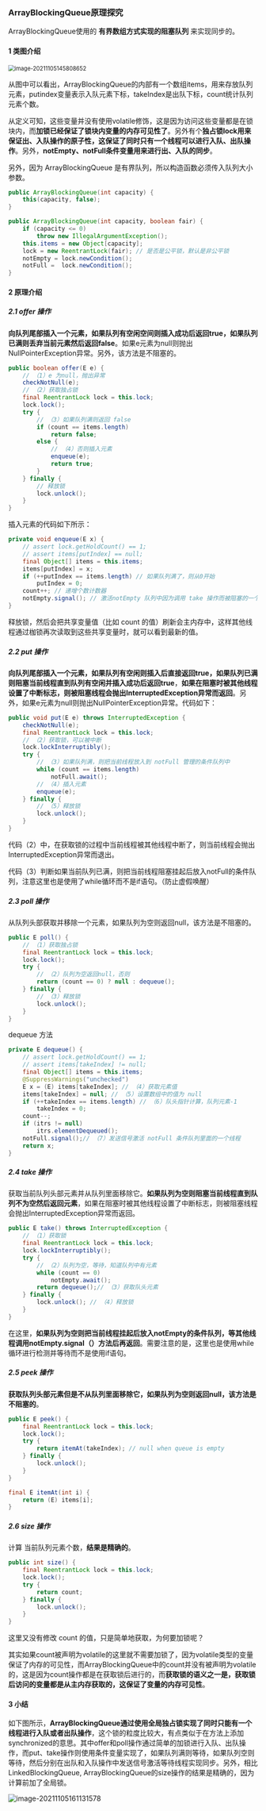 ### ArrayBlockingQueue原理探究

ArrayBlockingQueue使用的 **有界数组方式实现的阻塞队列** 来实现同步的。

#### 1 类图介绍

<img src="media/images/image-20211105145808652.png" alt="image-20211105145808652" style="zoom: 80%;" />

从图中可以看出，ArrayBlockingQueue的内部有一个数组items，用来存放队列元素，putindex变量表示入队元素下标，takeIndex是出队下标，count统计队列元素个数。

从定义可知，这些变量并没有使用volatile修饰，这是因为访问这些变量都是在锁块内，而**加锁已经保证了锁块内变量的内存可见性了**。另外有个**独占锁lock用来保证出、入队操作的原子性，这保证了同时只有一个线程可以进行入队、出队操作**。另外，**notEmpty、notFull条件变量用来进行出、入队的同步**。

另外，因为 ArrayBlockingQueue 是有界队列，所以构造函数必须传入队列大小参数。

```java
public ArrayBlockingQueue(int capacity) {
    this(capacity, false);
}

public ArrayBlockingQueue(int capacity, boolean fair) {
    if (capacity <= 0)
        throw new IllegalArgumentException();
    this.items = new Object[capacity];
    lock = new ReentrantLock(fair); // 是否是公平锁，默认是非公平锁
    notEmpty = lock.newCondition();
    notFull =  lock.newCondition();
}
```

#### 2 原理介绍

##### 2.1 offer 操作

**向队列尾部插入一个元素，如果队列有空闲空间则插入成功后返回true，如果队列已满则丢弃当前元素然后返回false**。如果e元素为null则抛出NullPointerException异常。另外，该方法是不阻塞的。

```java
public boolean offer(E e) {
    // （1）e 为null，抛出异常
    checkNotNull(e);
    // （2）获取独占锁
    final ReentrantLock lock = this.lock;
    lock.lock();
    try {
        // （3）如果队列满则返回 false
        if (count == items.length)
            return false;
        else {
            // （4）否则插入元素
            enqueue(e);
            return true;
        }
    } finally {
        // 释放锁
        lock.unlock();
    }
}
```

插入元素的代码如下所示：

```java
private void enqueue(E x) {
    // assert lock.getHoldCount() == 1;
    // assert items[putIndex] == null;
    final Object[] items = this.items;
    items[putIndex] = x;
    if (++putIndex == items.length) // 如果队列满了，则从0开始
        putIndex = 0;
    count++; // 递增个数计数器 
    notEmpty.signal(); // 激活notEmpty 队列中因为调用 take 操作而被阻塞的一个线程。这是由于在操作共享变量 count 前加了锁，所以不存在内存不可见问题，加过锁之后获取的共享变量都是从主内存获取的，而不是从 CPU  缓存或者寄存器获取的。
}
```

释放锁，然后会把共享变量值（比如 count 的值）刷新会主内存中，这样其他线程通过枷锁再次读取到这些共享变量时，就可以看到最新的值。 

##### 2.2 put 操作  

**向队列尾部插入一个元素，如果队列有空闲则插入后直接返回true，如果队列已满则阻塞当前线程直到队列有空闲并插入成功后返回true**，**如果在阻塞时被其他线程设置了中断标志，则被阻塞线程会抛出InterruptedException异常而返回**。另外，如果e元素为null则抛出NullPointerException异常。代码如下：

```java
public void put(E e) throws InterruptedException {
    checkNotNull(e);
    final ReentrantLock lock = this.lock;
    // （2）获取锁，可以被中断
    lock.lockInterruptibly();
    try {
        // （3）如果队列满，则把当前线程放入到 notFull 管理的条件队列中
        while (count == items.length)
            notFull.await();
        // （4）插入元素
        enqueue(e);
    } finally {
        // （5）释放锁
        lock.unlock();
    }
}
```

代码（2）中，在获取锁的过程中当前线程被其他线程中断了，则当前线程会抛出InterruptedException异常而退出。

代码（3）判断如果当前队列已满，则把当前线程阻塞挂起后放入notFull的条件队列，注意这里也是使用了while循环而不是if语句。（防止虚假唤醒）

##### 2.3 poll 操作

从队列头部获取并移除一个元素，如果队列为空则返回null，该方法是不阻塞的。

```java
public E poll() {
    // （1）获取独占锁
    final ReentrantLock lock = this.lock;
    lock.lock();
    try {
        // （2）队列为空返回null，否则
        return (count == 0) ? null : dequeue();
    } finally {
        // （3）释放锁
        lock.unlock();
    }
}
```

dequeue 方法

```java
private E dequeue() {
    // assert lock.getHoldCount() == 1;
    // assert items[takeIndex] != null;
    final Object[] items = this.items;
    @SuppressWarnings("unchecked")
    E x = (E) items[takeIndex]; // （4）获取元素值
    items[takeIndex] = null; // （5）设置数组中的值为 null
    if (++takeIndex == items.length) // （6）队头指针计算，队列元素-1
        takeIndex = 0;
    count--;
    if (itrs != null)
        itrs.elementDequeued();
    notFull.signal();// （7）发送信号激活 notFull 条件队列里面的一个线程
    return x;
}
```

##### 2.4 take 操作  

获取当前队列头部元素并从队列里面移除它。**如果队列为空则阻塞当前线程直到队列不为空然后返回元素**，如果在阻塞时被其他线程设置了中断标志，则被阻塞线程会抛出InterruptedException异常而返回。

```java
public E take() throws InterruptedException {
    // （1）获取锁
    final ReentrantLock lock = this.lock;
    lock.lockInterruptibly();
    try {
        // （2）队列为空，等待，知道队列中有元素
        while (count == 0)
            notEmpty.await();
        return dequeue();// （3）获取队头元素
    } finally {
        lock.unlock(); // （4）释放锁
    }
}
```

在这里，**如果队列为空则把当前线程挂起后放入notEmpty的条件队列，等其他线程调用notEmpty.signal（）方法后再返回**。需要注意的是，这里也是使用while循环进行检测并等待而不是使用if语句。

##### 2.5 peek 操作 

**获取队列头部元素但是不从队列里面移除它，如果队列为空则返回null，该方法是不阻塞的**。

```java
public E peek() {
    final ReentrantLock lock = this.lock;
    lock.lock();
    try {
        return itemAt(takeIndex); // null when queue is empty
    } finally {
        lock.unlock();
    }
}

final E itemAt(int i) {
    return (E) items[i];
}
```

##### 2.6 size 操作 

计算 当前队列元素个数，**结果是精确的**。

```java
public int size() {
    final ReentrantLock lock = this.lock;
    lock.lock();
    try {
        return count;
    } finally {
        lock.unlock();
    }
}
```

这里又没有修改 count 的值，只是简单地获取，为何要加锁呢？

其实如果count被声明为volatile的这里就不需要加锁了，因为volatile类型的变量保证了内存的可见性，而ArrayBlockingQueue中的count并没有被声明为volatile的，这是因为count操作都是在获取锁后进行的，而**获取锁的语义之一是，获取锁后访问的变量都是从主内存获取的，这保证了变量的内存可见性**。

#### 3 小结

如下图所示，**ArrayBlockingQueue通过使用全局独占锁实现了同时只能有一个线程进行入队或者出队操作**，这个锁的粒度比较大，有点类似于在方法上添加synchronized的意思。其中offer和poll操作通过简单的加锁进行入队、出队操作，而put、take操作则使用条件变量实现了，如果队列满则等待，如果队列空则等待，然后分别在出队和入队操作中发送信号激活等待线程实现同步。另外，相比LinkedBlockingQueue, ArrayBlockingQueue的size操作的结果是精确的，因为计算前加了全局锁。

![image-20211105161131578](media/images/image-20211105161131578.png)

